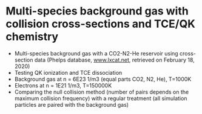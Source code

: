 # Multi-species background gas with collision cross-sections and TCE/QK chemistry
* Multi-species background gas with a CO2-N2-He reservoir using cross-section data (Phelps database, www.lxcat.net, retrieved on February 18, 2020)
* Testing QK ionization and TCE dissociation
* Background gas at n = 6E23 1/m3 (equal parts CO2, N2, He), T=1000K
* Electrons at n = 1E21 1/m3, T=150000K
* Comparing the null collision method (number of pairs depends on the maximum collision frequency) with a regular treatment (all simulation particles are paired with the background gas)